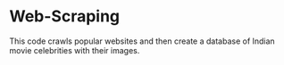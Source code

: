 # Web-Scraping
This code crawls popular websites and then create a database of Indian movie celebrities with their images.
